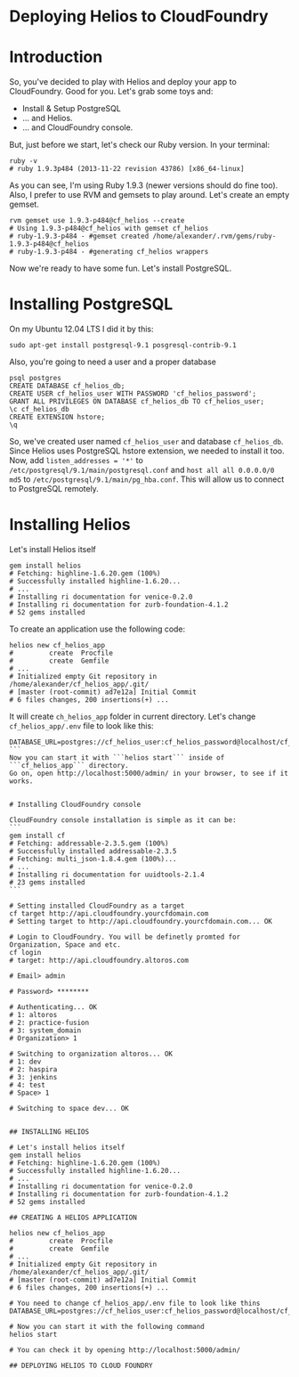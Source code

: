 Deploying Helios to CloudFoundry
=========================

# Introduction

So, you've decided to play with Helios and deploy your app to CloudFoundry. Good for you.
Let's grab some toys and:
*  Install & Setup PostgreSQL
*  ... and Helios.
* ... and CloudFoundry console.

But, just before we start, let's check our Ruby version. In your terminal:
```
ruby -v
# ruby 1.9.3p484 (2013-11-22 revision 43786) [x86_64-linux]
```

As you can see, I'm using Ruby 1.9.3 (newer versions should do fine too). Also, I prefer to use RVM and gemsets to play around.
Let's create an empty gemset.
```
rvm gemset use 1.9.3-p484@cf_helios --create
# Using 1.9.3-p484@cf_helios with gemset cf_helios
# ruby-1.9.3-p484 - #gemset created /home/alexander/.rvm/gems/ruby-1.9.3-p484@cf_helios
# ruby-1.9.3-p484 - #generating cf_helios wrappers
```

Now we're ready to have some fun. Let's install PostgreSQL.

# Installing PostgreSQL

On my Ubuntu 12.04 LTS I did it by this:
```
sudo apt-get install postgresql-9.1 posgresql-contrib-9.1
```

Also, you're going to need a user and a proper database
```
psql postgres
CREATE DATABASE cf_helios_db;
CREATE USER cf_helios_user WITH PASSWORD 'cf_helios_password';
GRANT ALL PRIVILEGES ON DATABASE cf_helios_db TO cf_helios_user;
\c cf_helios_db
CREATE EXTENSION hstore;
\q
```
So, we've created user named ```cf_helios_user``` and database ```cf_helios_db```.
Since Helios uses PostgreSQL hstore extension, we needed to install it too.
Now, add ```listen_addresses = '*'``` to ```/etc/postgresql/9.1/main/postgresql.conf```
and ```host all all 0.0.0.0/0 md5``` to ```/etc/postgresql/9.1/main/pg_hba.conf```.
This will allow us to connect to PostgreSQL remotely.

# Installing Helios
Let's install Helios itself
```
gem install helios
# Fetching: highline-1.6.20.gem (100%)
# Successfully installed highline-1.6.20...
# ...
# Installing ri documentation for venice-0.2.0
# Installing ri documentation for zurb-foundation-4.1.2
# 52 gems installed
```
To create an application use the following code:
```
helios new cf_helios_app
#         create  Procfile
#         create  Gemfile
# ...
# Initialized empty Git repository in /home/alexander/cf_helios_app/.git/
# [master (root-commit) ad7e12a] Initial Commit
# 6 files changes, 200 insertions(+) ...
```
It will create ```ch_helios_app``` folder in current directory.
Let's change ```cf_helios_app/.env``` file to look like this:
````
DATABASE_URL=postgres://cf_helios_user:cf_helios_password@localhost/cf_helios_db
```
Now you can start it with ```helios start``` inside of ```cf_helios_app``` directory.
Go on, open http://localhost:5000/admin/ in your browser, to see if it works.


# Installing CloudFoundry console

CloudFoundry console installation is simple as it can be:
```
gem install cf
# Fetching: addressable-2.3.5.gem (100%)
# Successfully installed addressable-2.3.5
# Fetching: multi_json-1.8.4.gem (100%)...
# ...
# Installing ri documentation for uuidtools-2.1.4
# 23 gems installed
```

# Setting installed CloudFoundry as a target
cf target http://api.cloudfoundry.yourcfdomain.com
# Setting target to http://api.cloudfoundry.yourcfdomain.com... OK

# Login to CloudFoundry. You will be definetly promted for Organization, Space and etc.
cf login
# target: http://api.cloudfoundry.altoros.com

# Email> admin

# Password> ********

# Authenticating... OK
# 1: altoros
# 2: practice-fusion
# 3: system_domain
# Organization> 1

# Switching to organization altoros... OK
# 1: dev
# 2: haspira
# 3: jenkins
# 4: test
# Space> 1

# Switching to space dev... OK


## INSTALLING HELIOS

# Let's install helios itself
gem install helios
# Fetching: highline-1.6.20.gem (100%)
# Successfully installed highline-1.6.20...
# ...
# Installing ri documentation for venice-0.2.0
# Installing ri documentation for zurb-foundation-4.1.2
# 52 gems installed

## CREATING A HELIOS APPLICATION

helios new cf_helios_app
#         create  Procfile
#         create  Gemfile
# ...
# Initialized empty Git repository in /home/alexander/cf_helios_app/.git/
# [master (root-commit) ad7e12a] Initial Commit
# 6 files changes, 200 insertions(+) ...

# You need to change cf_helios_app/.env file to look like thins
DATABASE_URL=postgres://cf_helios_user:cf_helios_password@localhost/cf_helios_db

# Now you can start it with the following command
helios start

# You can check it by opening http://localhost:5000/admin/

## DEPLOYING HELIOS TO CLOUD FOUNDRY










